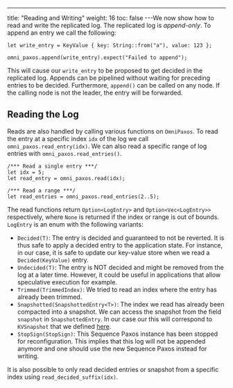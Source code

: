 ---
title: "Reading and Writing"
weight: 16
toc: false
---We now show how to read and write the replicated log. The replicated log is *append-only*. To append an entry we call the following:

```rust,edition2018,no_run,noplaypen
let write_entry = KeyValue { key: String::from("a"), value: 123 };

omni_paxos.append(write_entry).expect("Failed to append");
```

This will cause our `write_entry` to be proposed to get decided in the replicated log. Appends can be pipelined without waiting for preceding entries to be decided. Furthermore, `append()` can be called on any node. If the calling node is not the leader, the entry will be forwarded. 

## Reading the Log
Reads are also handled by calling various functions on `OmniPaxos`. To read the entry at a specific index `idx` of the log we call `omni_paxos.read_entry(idx)`. We can also read a specific range of log entries with `omni_paxos.read_entries()`. 

```rust,edition2018,no_run,noplaypen
/*** Read a single entry ***/
let idx = 5;
let read_entry = omni_paxos.read(idx);

/*** Read a range ***/
let read_entries = omni_paxos.read_entries(2..5);
``` 

The read functions return `Option<LogEntry>` and `Option<Vec<LogEntry>>` respectively, where `None` is returned if the index or range is out of bounds. `LogEntry` is an enum with the following variants:
- `Decided(T)`: The entry is decided and guaranteed to not be reverted. It is thus safe to apply a decided entry to the application state. For instance, in our case, it is safe to update our key-value store when we read a `Decided(KeyValue)` entry.
- `Undecided(T)`: The entry is NOT decided and might be removed from the log at a later time. However, it could be useful in applications that allow speculative execution for example.
- `Trimmed(TrimmedIndex)`: We tried to read an index where the entry has already been trimmed. 
- `Snapshotted(SnapshottedEntry<T>)`: The index we read has already been compacted into a snapshot. We can access the snapshot from the field `snapshot` in `SnapshottedEntry`. In our case our this will correspond to `KVSnapshot` that we defined [here](../compaction.md).
- `StopSign(StopSign)`: This Sequence Paxos instance has been stopped for reconfiguration. This implies that this log will not be appended anymore and one should use the new Sequence Paxos instead for writing.

It is also possible to only read decided entries or snapshot from a specific index using `read_decided_suffix(idx)`.



